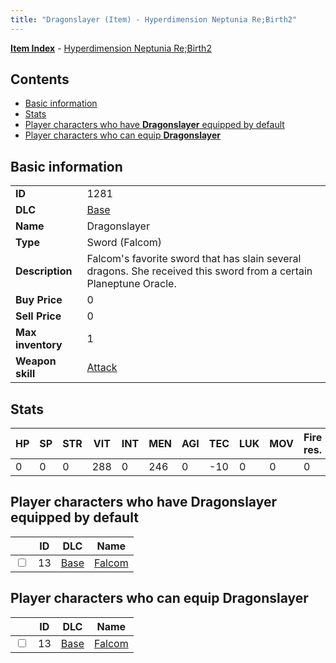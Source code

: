 ```yaml
---
title: "Dragonslayer (Item) - Hyperdimension Neptunia Re;Birth2"
---
```


[**Item Index**](/neptunia/rb2/item/index.html) - [Hyperdimension Neptunia Re;Birth2](/neptunia/rb2)

## Contents

- [Basic information](#basic-information)
- [Stats](#stats)
- [Player characters who have **Dragonslayer** equipped by default](#player-characters-who-have-dragonslayer-equipped-by-default)
- [Player characters who can equip **Dragonslayer**](#player-characters-who-can-equip-dragonslayer)

## Basic information

|   |   |
| -- | -- |
| **ID** | 1281 |
| **DLC** | [Base](/neptunia/rb2/dlc/0-base.html) |
| **Name** | Dragonslayer |
| **Type** | Sword (Falcom) |
| **Description** | Falcom's favorite sword that has slain several dragons. She received this sword from a certain Planeptune Oracle. |
| **Buy Price** | 0 |
| **Sell Price** | 0 |
| **Max inventory** | 1 |
| **Weapon skill** | [Attack](/neptunia/rb2/skill/0-1901-attack.html) |

## Stats

| HP | SP | STR | VIT | INT | MEN | AGI | TEC | LUK | MOV | Fire res. | Ice res. | Wind res. | Lightning res. |
| -- | -- | --- | --- | --- | --- | --- | --- | --- | --- | --------- | -------- | --------- | -------------- |
| 0 | 0 | 0 | 288 | 0 | 246 | 0 | -10 | 0 | 0 | 0 | 0 | 0 | 0 |

## Player characters who have **Dragonslayer** equipped by default

|    | ID | DLC | Name |
| -- | -- | --- | ---- |
| <input type="checkbox" id="rb2-player-0-13" class="trackbox" /> | 13 | [Base](/neptunia/rb2/dlc/0-base.html) | [Falcom](/neptunia/rb2/player/0-13-falcom.html) |

## Player characters who can equip **Dragonslayer**

|    | ID | DLC | Name |
| -- | -- | --- | ---- |
| <input type="checkbox" id="rb2-player-0-13" class="trackbox" /> | 13 | [Base](/neptunia/rb2/dlc/0-base.html) | [Falcom](/neptunia/rb2/player/0-13-falcom.html) |